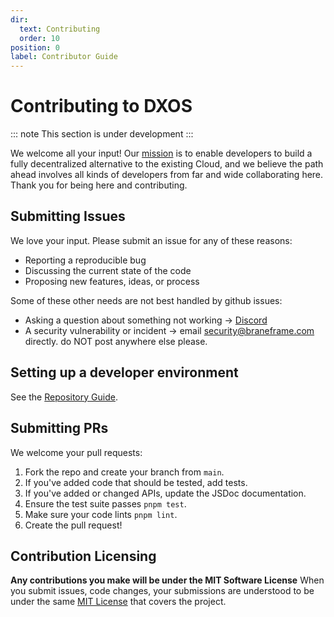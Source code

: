 ```yaml
---
dir:
  text: Contributing
  order: 10
position: 0
label: Contributor Guide
---
```


# Contributing to DXOS

::: note
This section is under development
:::

We welcome all your input! Our [mission](../why.md) is to enable developers to build a fully decentralized alternative to the existing Cloud, and we believe the path ahead involves all kinds of developers from far and wide collaborating here. Thank you for being here and contributing.

## Submitting Issues

We love your input. Please submit an issue for any of these reasons:

* Reporting a reproducible bug
* Discussing the current state of the code
* Proposing new features, ideas, or process

Some of these other needs are not best handled by github issues:

* Asking a question about something not working -> [Discord](https://discord.gg/eXVfryv3sW)
* A security vulnerability or incident -> email security@braneframe.com directly. do NOT post anywhere else please.

## Setting up a developer environment

See the [Repository Guide](https://github.com/dxos/dxos/tree/main/REPOSITORY_GUIDE.md).

## Submitting PRs

We welcome your pull requests:

1. Fork the repo and create your branch from `main`.
2. If you've added code that should be tested, add tests.
3. If you've added or changed APIs, update the JSDoc documentation.
4. Ensure the test suite passes `pnpm test`.
5. Make sure your code lints `pnpm lint`.
6. Create the pull request!

## Contribution Licensing

**Any contributions you make will be under the MIT Software License**
When you submit issues, code changes, your submissions are understood to be under the same [MIT License](https://github.com/dxos/dxos/tree/main/LICENSE) that covers the project.
